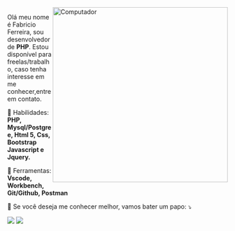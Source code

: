 <img src="https://raw.githubusercontent.com/MicaelliMedeiros/micaellimedeiros/master/image/computer-illustration.png" min-width="400px" max-width="400px" width="400px" align="right" alt="Computador">

<p align="left"> 
  Olá meu nome é Fabricio Ferreira, sou desenvolvedor de <strong>PHP</strong>. Estou disponível para freelas/trabalho, caso tenha interesse em me conhecer,entre em contato.
</p>

<p align="left">
  🚀 Habilidades: <strong>PHP, Mysql/Postgree, Html 5, Css, Bootstrap Javascript e Jquery.</strong>
</p>

<p align="left">
  💼 Ferramentas: <strong>Vscode, Workbench, Git/Github, Postman</strong>
</p>

<p align="left">
    💌  Se você deseja me conhecer melhor, vamos bater um papo: ⤵️
</p>

<p align="left">
  <a href="mailto:fabroide@gmail.com" alt="Gmail">
  <img src="https://img.shields.io/badge/-Gmail-FF0000?style=flat-square&labelColor=FF0000&logo=gmail&logoColor=white&link=mailto:fabroide@gmail.com" /></a>

  <a href="https://www.linkedin.com/in/fabricioferreiradev/" alt="Linkedin">
  <img src="https://img.shields.io/badge/-Linkedin-0e76a8?style=flat-square&logo=Linkedin&logoColor=white&link=https://www.linkedin.com/in/fabricioferreiradev/" /></a>
